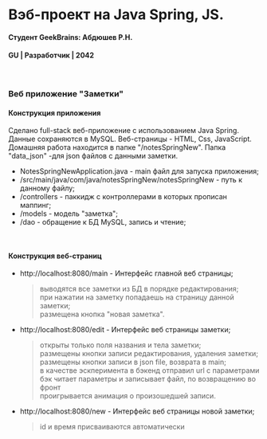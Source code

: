 # Вэб-проект на Java Spring, JS.
#### Студент GeekBrains: Абдюшев Р.Н.
#### GU | Разработчик | 2042
<br>

### Веб приложение "Заметки"

#### Конструкция приложения
Сделано full-stack веб-приложение с использованием Java Spring.
Данные сохраняются в MySQL.
Веб-страницы - HTML, Css, JavaScript.
Домашняя работа находится в папке "/notesSpringNew".
Папка "data_json" -для json файлов с данными заметки.
* NotesSpringNewApplication.java - main файл для запуска приложения;
* /src/main/java/com/java/notesSpringNew/notesSpringNew - путь к данному файлу;
* /controllers - паккидж с контроллерами в которых прописан маппинг;    
* /models - модель "заметка";
* /dao - обращение к БД MySQL, запись и чтение;
<br>

#### Конструкция веб-страниц
* http://localhost:8080/main - Интерфейс главной веб страницы;
    > выводятся все заметки из БД в порядке редактирования;<br>
    > при нажатии на заметку попадаешь на страницу данной заметки;<br>
    > размещена кнопка "новая заметка".<br>
* http://localhost:8080/edit - Интерфейс веб страницы заметки;
    > открыты только поля названия и тела заметки;<br>
    > размещены кнопки записи редактирования, удаления заметки;<br>
    > размещены кнопки записи в json file, возврата в main;<br>
    > в качестве эскперимента в бэкенд отправил url с параметрами<br>
    > бэк читает параметры и записывает файл, по возвращению во фронт<br>
    > проигрывается анимация о произошедшей записи.<br>
* http://localhost:8080/new - Интерфейс веб страницы новой заметки;
    > id и время присваиваются автоматически<br>




